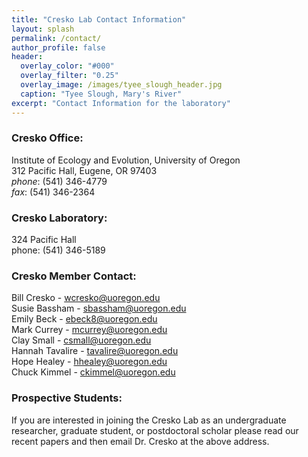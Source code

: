```yaml
---
title: "Cresko Lab Contact Information"
layout: splash
permalink: /contact/
author_profile: false
header:
  overlay_color: "#000"
  overlay_filter: "0.25"
  overlay_image: /images/tyee_slough_header.jpg
  caption: "Tyee Slough, Mary's River"
excerpt: "Contact Information for the laboratory"
---
```


### Cresko Office:

Institute of Ecology and Evolution, University of Oregon  
312 Pacific Hall, Eugene, OR 97403   
*phone*: (541) 346-4779  
*fax*: (541) 346-2364  

### Cresko Laboratory:

324 Pacific Hall  
phone: (541) 346-5189  

### Cresko Member Contact:
Bill Cresko - wcresko@uoregon.edu   
Susie Bassham - sbassham@uoregon.edu  
Emily Beck - ebeck8@uoregon.edu  
Mark Currey - mcurrey@uoregon.edu   
Clay Small - csmall@uoregon.edu  
Hannah Tavalire - tavalire@uoregon.edu   
Hope Healey - hhealey@uoregon.edu   
Chuck Kimmel - ckimmel@uoregon.edu  

### Prospective Students:
If you are interested in joining the Cresko Lab as an undergraduate researcher, graduate student, or postdoctoral scholar please read our recent papers and then email Dr. Cresko at the above address.
